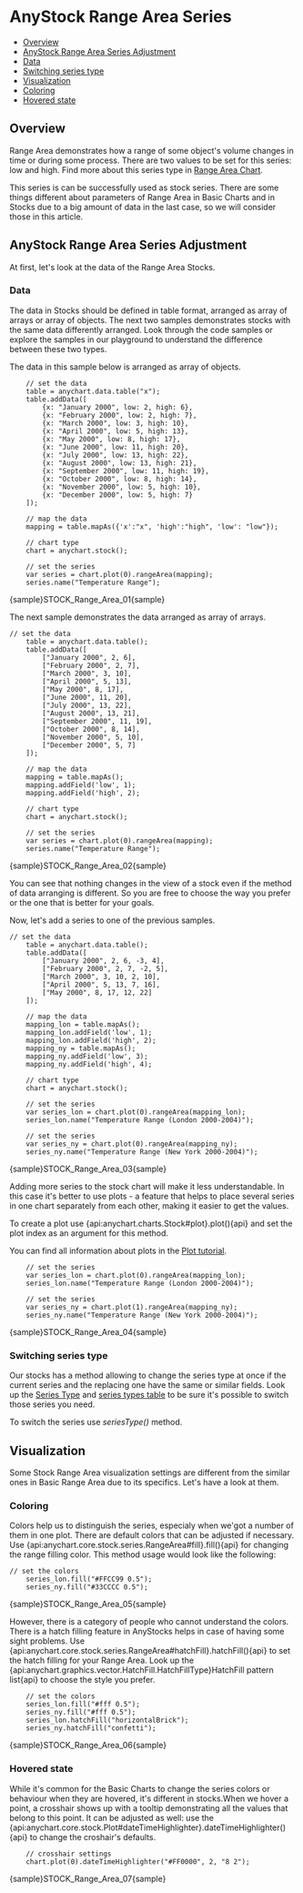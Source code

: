 # AnyStock Range Area Series

* [Overview](#overview)
* [AnyStock Range Area Series Adjustment](#anystock_range_area_series_adjustment)
 * [Data](#data)
 * [Switching series type](#switching_series_type)
* [Visualization](#visualization)
 * [Coloring](#coloring)
 * [Hovered state](#hovered_state)

## Overview

Range Area demonstrates how a range of some object's volume changes in time or during some process. There are two values to be set for this series: low and high. Find more about this series type in [Range Area Chart](../../Basic_Charts_Types/Range_Area-SplineArea_Charts).

This series is can be successfully used as stock series. There are some things different about parameters of Range Area in Basic Charts and in Stocks due to a big amount of data in the last case, so we will consider those in this article.

## AnyStock Range Area Series Adjustment

At first, let's look at the data of the Range Area Stocks.

### Data

The data in Stocks should be defined in table format, arranged as array of arrays or array of objects. The next two samples demonstrates stocks with the same data differently arranged. Look through the code samples or explore the samples in our playground to understand the difference between these two types.

The data in this sample below is arranged as array of objects.

```
	// set the data
    table = anychart.data.table("x");
    table.addData([
        {x: "January 2000", low: 2, high: 6},
        {x: "February 2000", low: 2, high: 7},
        {x: "March 2000", low: 3, high: 10},
        {x: "April 2000", low: 5, high: 13},
        {x: "May 2000", low: 8, high: 17},
        {x: "June 2000", low: 11, high: 20},
        {x: "July 2000", low: 13, high: 22},
        {x: "August 2000", low: 13, high: 21},
        {x: "September 2000", low: 11, high: 19},
        {x: "October 2000", low: 8, high: 14},
        {x: "November 2000", low: 5, high: 10},
        {x: "December 2000", low: 5, high: 7}
    ]);
  
    // map the data
    mapping = table.mapAs({'x':"x", 'high':"high", 'low': "low"});

    // chart type
    chart = anychart.stock();

    // set the series
    var series = chart.plot(0).rangeArea(mapping);
    series.name("Temperature Range");
```

{sample}STOCK\_Range\_Area\_01{sample}

The next sample demonstrates the data arranged as array of arrays. 

```
// set the data
    table = anychart.data.table();
    table.addData([
        ["January 2000", 2, 6],
        ["February 2000", 2, 7],
        ["March 2000", 3, 10],
        ["April 2000", 5, 13],
        ["May 2000", 8, 17],
        ["June 2000", 11, 20],
        ["July 2000", 13, 22],
        ["August 2000", 13, 21],
        ["September 2000", 11, 19],
        ["October 2000", 8, 14],
        ["November 2000", 5, 10],
        ["December 2000", 5, 7]
    ]);
  
    // map the data
    mapping = table.mapAs();
    mapping.addField('low', 1);
    mapping.addField('high', 2);

    // chart type
    chart = anychart.stock();

    // set the series
    var series = chart.plot(0).rangeArea(mapping);
    series.name("Temperature Range");
```

{sample}STOCK\_Range\_Area\_02{sample}

You can see that nothing changes in the view of a stock even if the method of data arranging is different. So you are free to choose the way you prefer or the one that is better for your goals.

Now, let's add a series to one of the previous samples.

```
// set the data
    table = anychart.data.table();
    table.addData([
        ["January 2000", 2, 6, -3, 4],
        ["February 2000", 2, 7, -2, 5],
        ["March 2000", 3, 10, 2, 10],
        ["April 2000", 5, 13, 7, 16],
        ["May 2000", 8, 17, 12, 22]
    ]);
  
    // map the data
    mapping_lon = table.mapAs();
    mapping_lon.addField('low', 1);
    mapping_lon.addField('high', 2);
    mapping_ny = table.mapAs();
    mapping_ny.addField('low', 3);
    mapping_ny.addField('high', 4);

    // chart type
    chart = anychart.stock();

    // set the series
    var series_lon = chart.plot(0).rangeArea(mapping_lon);
    series_lon.name("Temperature Range (London 2000-2004)");

    // set the series
    var series_ny = chart.plot(0).rangeArea(mapping_ny);
    series_ny.name("Temperature Range (New York 2000-2004)");
```

{sample}STOCK\_Range\_Area\_03{sample}

Adding more series to the stock chart will make it less understandable. In this case it's better to use plots - a feature that helps to place several series in one chart separately from each other, making it easier to get the values.

To create a plot use {api:anychart.charts.Stock#plot}.plot(){api} and set the plot index as an argument for this method.

You can find all information about plots in the [Plot tutorial](../Chart_Plots).

```
    // set the series
    var series_lon = chart.plot(0).rangeArea(mapping_lon);
    series_lon.name("Temperature Range (London 2000-2004)");

    // set the series
    var series_ny = chart.plot(1).rangeArea(mapping_ny);
    series_ny.name("Temperature Range (New York 2000-2004)");

```

{sample}STOCK\_Range\_Area\_04{sample}

### Switching series type

Our stocks has a method allowing to change the series type at once if the current series and the replacing one have the same or similar fields. Look up the [Series Type](Series_Type) and [series types table](Supported_Series#list_of_supported_series) to be sure it's possible to switch those series you need.

To switch the series use *seriesType()* method.


## Visualization

Some Stock Range Area visualization settings are different from the similar ones in Basic Range Area due to its specifics. Let's have a look at them.

### Coloring

Colors help us to distinguish the series, especialy when we'got a number of them in one plot. There are default colors that can be adjusted if necessary. Use {api:anychart.core.stock.series.RangeArea#fill}.fill(){api} for changing the range filling color. This method usage would look like the following:

```
// set the colors
    series_lon.fill("#FFCC99 0.5");
    series_ny.fill("#33CCCC 0.5");
```

{sample}STOCK\_Range\_Area\_05{sample}

However, there is a category of people who cannot understand the colors. There is a hatch filling feature in AnyStocks helps in case of having some sight problems. Use {api:anychart.core.stock.series.RangeArea#hatchFill}.hatchFill(){api} to set the hatch filling for your Range Area. Look up the {api:anychart.graphics.vector.HatchFill.HatchFillType}HatchFill pattern list{api} to choose the style you prefer.

```
	// set the colors
    series_lon.fill("#fff 0.5");
    series_ny.fill("#fff 0.5");
    series_lon.hatchFill("horizontalBrick");
    series_ny.hatchFill("confetti");
```

{sample}STOCK\_Range\_Area\_06{sample}

### Hovered state

While it's common for the Basic Charts to change the series colors or behaviour when they are hovered, it's different in stocks.When we hover a point, a crosshair shows up with a tooltip demonstrating all the values that belong to this point. It can be adjusted as well: use the {api:anychart.core.stock.Plot#dateTimeHighlighter}.dateTimeHighlighter(){api} to change the croshair's defaults.

```
	// crosshair settings
    chart.plot(0).dateTimeHighlighter("#FF0000", 2, "8 2");
```

{sample}STOCK\_Range\_Area\_07{sample}